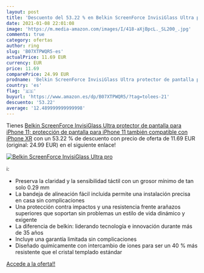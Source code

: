 ```yaml
---
layout: post
title: 'Descuento del 53.22 % en Belkin ScreenForce InvisiGlass Ultra pro'
date: 2021-01-08 22:01:08
image: 'https://m.media-amazon.com/images/I/418-aXjBpcL._SL200_.jpg'
comments: true
category: ofertas
author: ring
slug: 'B07XTPWQR5-es'
actualPrice: 11.69 EUR
currency: EUR
price: 11.69
comparePrice: 24.99 EUR
prodname: 'Belkin ScreenForce InvisiGlass Ultra protector de pantalla para iPhone 11; protección de pantalla para iPhone 11  también compatible con iPhone XR'
country: 'es'
flag: '🇪🇸'
buyurl: 'https://www.amazon.es/dp/B07XTPWQR5/?tag=tolees-21'
descuento: '53.22'
average: '12.489999999999998'
---
```


Tienes [Belkin ScreenForce InvisiGlass Ultra protector de pantalla para iPhone 11; protección de pantalla para iPhone 11  también compatible con iPhone XR](https://www.amazon.es/dp/B07XTPWQR5/?tag=tolees-21) con un 53.22 % de descuento con precio de oferta de 11.69 EUR (original: 24.99 EUR) en el siguiente enlace!

[![Belkin ScreenForce InvisiGlass Ultra pro](https://m.media-amazon.com/images/I/418-aXjBpcL._SL200_.jpg)](https://www.amazon.es/dp/B07XTPWQR5/?tag=tolees-21)

ℹ️:

- Preserva la claridad y la sensibilidad táctil con un grosor mínimo de tan solo 0.29 mm
- La bandeja de alineación fácil incluida permite una instalación precisa en casa sin complicaciones
- Una protección contra impactos y una resistencia frente arañazos superiores que soportan sin problemas un estilo de vida dinámico y exigente
- La diferencia de belkin: liderando tecnología e innovación durante más de 35 años
- Incluye una garantía limitada sin complicaciones
- Diseñado químicamente con intercambio de iones para ser un 40 % más resistente que el cristal templado estándar

[Accede a la oferta!!](https://www.amazon.es/dp/B07XTPWQR5/?tag=tolees-21)
